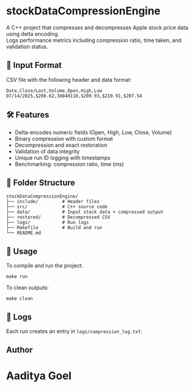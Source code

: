 # stockDataCompressionEngine

A C++ project that compresses and decompresses Apple stock price data using delta encoding.  
Logs performance metrics including compression ratio, time taken, and validation status.

## 📂 Input Format

CSV file with the following header and data format:

```
Date,Close/Last,Volume,Open,High,Low
07/14/2025,$208.62,38840110,$209.93,$210.91,$207.54
```

## 🛠️ Features

- Delta-encodes numeric fields (Open, High, Low, Close, Volume)
- Binary compression with custom format
- Decompression and exact restoration
- Validation of data integrity
- Unique run ID logging with timestamps
- Benchmarking: compression ratio, time (ms)

## 📁 Folder Structure

```
stockDataCompressionEngine/
├── include/         # Header files
├── src/             # C++ source code
├── data/            # Input stock data + compressed output
├── restored/        # Decompressed CSV
├── logs/            # Run logs
├── Makefile         # Build and run
└── README.md
```

## 🚀 Usage

To compile and run the project:

```
make run
```

To clean outputs:

```
make clean
```

## 📄 Logs

Each run creates an entry in `logs/compression_log.txt`:

## Author

# **Aaditya Goel**
